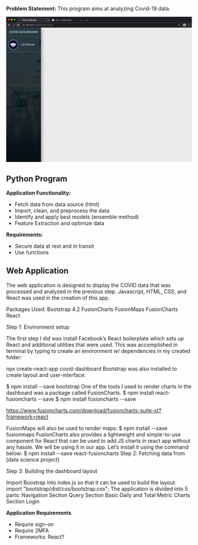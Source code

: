 **Problem Statement:** This program aims at analyzing Covid-19 data.

![Front-Page](https://github.com/lizgarseeyah/-in-progress-Hybrid-Cloud-Project/blob/master/img/%20web_app_update.png)

## Python Program

**Application Functionality:**
- Fetch data from data source (html)
- Import, clean, and preprocess the data
- Identify and apply best models (ensemble method)
- Feature Extraction and optimize data

**Requirements:**
- Secure data at rest and in transit
- Use functions 

## Web Application

The web application is designed to display the COVID data that was processed and analyzed in the previous step. Javascript, HTML, CSS, and React was used in the creation of this app.

Packages Used:
Bootstrap 4.2
FusionCharts
FusionMaps
FusionCharts React

Step 1: Environment setup

The first step I did was install Facebook’s React boilerplate which sets up React and additional utilities that were used. This was accomplished in terminal by typing to create an environment w/ dependencies in my created folder:

npx create-react-app covid-dashboard
Bootstrap was also installed to create layout and user-interface:

$ npm install --save bootstrap
One of the tools I used to render charts in the dashboard was a package called FusionCharts.
$ npm install react-fusioncharts --save
$ npm install fusioncharts --save

https://www.fusioncharts.com/download/fusioncharts-suite-xt?framework=react

FusionMaps will also be used to render maps:
$ npm install --save fusionmaps
FusionCharts also provides a lightweight and simple-to-use component for React that can be used to add JS charts in react app without any hassle. We will be using it in our app. Let’s install it using the command below:
$ npm install --save react-fusioncharts
Step 2: Fetching data from [data science project]

Step 3: Building the dashboard layout

Import Boostrap into index.js so that it can be used to build the layout:
import "bootstrap/dist/css/bootstrap.css";
The application is divided into 5 parts:
Navigation Section
Query Section
Basic Daily and Total Metric
Charts Section
Login

**Application Requirements**
- Require sign-on
- Require 2MFA
- Frameworks: React?
